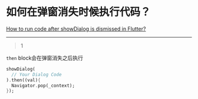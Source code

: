 # 如何在弹窗消失时候执行代码？
[How to run code after showDialog is dismissed in Flutter?](https://stackoverflow.com/questions/49706046/how-to-run-code-after-showdialog-is-dismissed-in-flutter)

___



> 1

 `then` block会在弹窗消失之后执行

```dart
showDialog(
  // Your Dialog Code
).then((val){
  Navigator.pop(_context);
});
```





